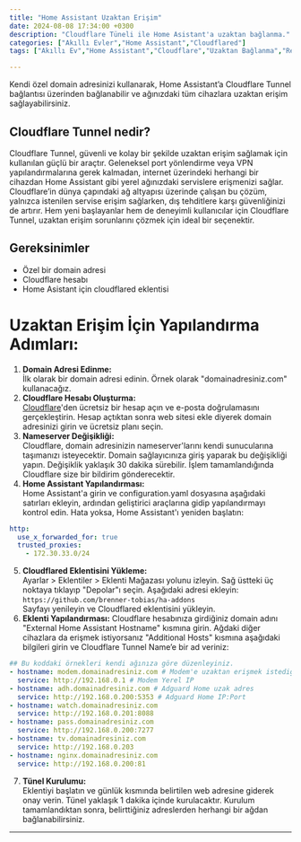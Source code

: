 ```yaml
---
title: "Home Assistant Uzaktan Erişim"
date: 2024-08-08 17:34:00 +0300
description: "Cloudflare Tüneli ile Home Asistant'a uzaktan bağlanma."
categories: ["Akıllı Evler","Home Assistant","Cloudflared"]
tags: ["Akıllı Ev","Home Assistant","Cloudflare","Uzaktan Bağlanma","Remote"]

---
```

Kendi özel domain adresinizi kullanarak, Home Assistant’a Cloudflare Tunnel bağlantısı üzerinden bağlanabilir ve ağınızdaki tüm cihazlara uzaktan erişim sağlayabilirsiniz.

## Cloudflare Tunnel nedir?

Cloudflare Tunnel, güvenli ve kolay bir şekilde uzaktan erişim sağlamak için kullanılan güçlü bir araçtır. Geleneksel port yönlendirme veya VPN yapılandırmalarına gerek kalmadan, internet üzerindeki herhangi bir cihazdan Home Assistant gibi yerel ağınızdaki servislere erişmenizi sağlar. Cloudflare’in dünya çapındaki ağ altyapısı üzerinde çalışan bu çözüm, yalnızca istenilen servise erişim sağlarken, dış tehditlere karşı güvenliğinizi de artırır. Hem yeni başlayanlar hem de deneyimli kullanıcılar için Cloudflare Tunnel, uzaktan erişim sorunlarını çözmek için ideal bir seçenektir.

## Gereksinimler
- Özel bir domain adresi
- Cloudflare hesabı
- Home Asistant için cloudflared eklentisi

# Uzaktan Erişim İçin Yapılandırma Adımları:

1. **Domain Adresi Edinme:**  
  İlk olarak bir domain adresi edinin. Örnek olarak "domainadresiniz.com" kullanacağız.
2. **Cloudflare Hesabı Oluşturma:**  
  [Cloudflare](https://www.cloudflare.com/)'den ücretsiz bir hesap açın ve e-posta doğrulamasını gerçekleştirin. Hesap açtıktan sonra web sitesi ekle diyerek domain adresinizi girin ve ücretsiz planı seçin.
3. **Nameserver Değişikliği:**  
  Cloudflare, domain adresinizin nameserver'larını kendi sunucularına taşımanızı isteyecektir. Domain sağlayıcınıza giriş yaparak bu değişikliği yapın. Değişiklik yaklaşık 30 dakika sürebilir. İşlem tamamlandığında Cloudflare size bir bildirim gönderecektir.
4. **Home Assistant Yapılandırması:**  
  Home Assistant'a girin ve configuration.yaml dosyasına aşağıdaki satırları ekleyin, ardından geliştirici araçlarına gidip yapılandırmayı kontrol edin. Hata yoksa, Home Assistant'ı yeniden başlatın:
```yaml
http:
  use_x_forwarded_for: true
  trusted_proxies:
    - 172.30.33.0/24
```
5. **Cloudflared Eklentisini Yükleme:**  
Ayarlar > Eklentiler > Eklenti Mağazası yolunu izleyin. Sağ üstteki üç noktaya tıklayıp "Depolar"ı seçin. Aşağıdaki adresi ekleyin:  
`https://github.com/brenner-tobias/ha-addons`  
Sayfayı yenileyin ve Cloudflared eklentisini yükleyin.
6. **Eklenti Yapılandırması:**
  Cloudflare hesabınıza girdiğiniz domain adını "External Home Assistant Hostname" kısmına girin. Ağdaki diğer cihazlara da erişmek istiyorsanız "Additional Hosts" kısmına aşağıdaki bilgileri girin ve Cloudflare Tunnel Name’e bir ad veriniz:  

```yaml
## Bu koddaki örnekleri kendi ağınıza göre düzenleyiniz.
- hostname: modem.domainadresiniz.com # Modem'e uzaktan erişmek istediğiniz adres
  service: http://192.168.0.1 # Modem Yerel IP
- hostname: adh.domainadresiniz.com # Adguard Home uzak adres
  service: http://192.168.0.200:5353 # Adguard Home IP:Port
- hostname: watch.domainadresiniz.com
  service: http://192.168.0.201:8088
- hostname: pass.domainadresiniz.com
  service: http://192.168.0.200:7277
- hostname: tv.domainadresiniz.com
  service: http://192.168.0.203
- hostname: nginx.domainadresiniz.com
  service: http://192.168.0.200:81
```   
7. **Tünel Kurulumu:**  
Eklentiyi başlatın ve günlük kısmında belirtilen web adresine giderek onay verin. Tünel yaklaşık 1 dakika içinde kurulacaktır. Kurulum tamamlandıktan sonra, belirttiğiniz adreslerden herhangi bir ağdan bağlanabilirsiniz.
* * *
